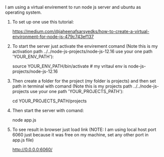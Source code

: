 I am using a virtual envirement to run node js server and ubuntu as operating system.

1. To set up one use this tutorial:
    
    https://medium.com/@jaheenafsarsyedks/how-to-create-a-virtual-environment-for-node-js-479c743ef137

2. To start the server just activate the envirement comand (Note this is my activation path ../../node-js-projects/node-js-12.16 use your one path 'YOUR_ENV_PATH'):

    source YOUR_ENV_PATH/bin/activate # my vritaul env is node-js-projects/node-js-12.16
    
3. Then create a folder for the project (my folder is projects) and then set path in terminal with comand (Note this is my projects path ../../node-js-projects use your one path 'YOUR_PROJECTS_PATH'):

     cd YOUR_PROJECTS_PATH/projects   
     
4. Then start the server with comand:

     node app.js
      
5. To see result in browser just load link (NOTE: I am using local host port 6060 just because it was free on my machine, set any other port in app.js file)

    http://0.0.0.0:6060/
    
      
  
  
